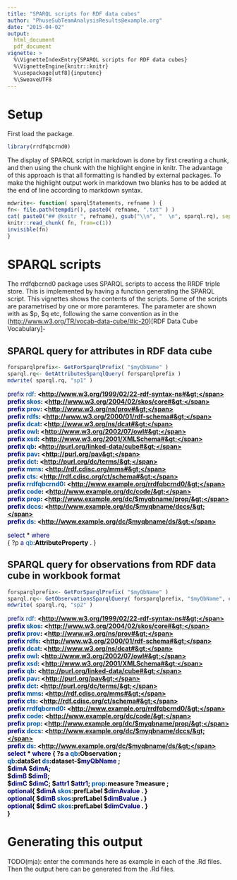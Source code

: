 ```yaml
---
title: "SPARQL scripts for RDF data cubes"
author: "PhuseSubTeamAnalysisResults@example.org"
date: "2015-04-02"
output: 
  html_document
  pdf_document
vignette: >
  %\VignetteIndexEntry{SPARQL scripts for RDF data cubes}
  %\VignetteEngine{knitr::knitr}
  %\usepackage[utf8]{inputenc}
  %\SweaveUTF8
---
```


# Setup

First load the package.

```r
library(rrdfqbcrnd0)
```

The display of SPARQL script in markdown is done by first creating a chunk, and then using the chunk with the highlight engine in knitr. The advantage of this approach is that all formatting is handled by external packages. To make the highlight output work in markdown two blanks has to be added at the end of line according to markdown syntax.

```r
mdwrite<- function( sparqlStatements, refname ) {
fn<- file.path(tempdir(), paste0( refname, ".txt" ) )
cat( paste0("## @knitr ", refname), gsub("\\n", "  \n", sparql.rq), sep="  \n", file=fn)
knitr::read_chunk( fn, from=c(1))
invisible(fn)
}
```



# SPARQL scripts

The rrdfqbcrnd0 package uses SPARQL scripts to access the RRDF triple store.  This
is implemented by having a function generating the SPARQL script.
This vignettes shows the contents of the scripts. Some of the scripts
are parametrised by one or more paramteres. The parameter are shown
with as $p, $q etc, following the same convention as in the (http://www.w3.org/TR/vocab-data-cube/#ic-20)[RDF Data Cube Vocabulary]-

## SPARQL query for attributes in RDF data cube


```r
forsparqlprefix<- GetForSparqlPrefix( "$myQbName" )
sparql.rq<- GetAttributesSparqlQuery( forsparqlprefix )
mdwrite( sparql.rq, "sp1" )
```

<span style="color:#010181">prefix</span> <span style="color:#0057ae">rdf</span><span style="color:#000000">:</span> <span style="color:#000000; font-weight:bold">&lt;http://www.w3.org/1999/02/22-rdf-syntax-ns#&gt;</span>  
<span style="color:#010181">prefix</span> <span style="color:#0057ae">skos</span><span style="color:#000000">:</span> <span style="color:#000000; font-weight:bold">&lt;http://www.w3.org/2004/02/skos/core#&gt;</span>  
<span style="color:#010181">prefix</span> <span style="color:#0057ae">prov</span><span style="color:#000000">:</span> <span style="color:#000000; font-weight:bold">&lt;http://www.w3.org/ns/prov#&gt;</span>  
<span style="color:#010181">prefix</span> <span style="color:#0057ae">rdfs</span><span style="color:#000000">:</span> <span style="color:#000000; font-weight:bold">&lt;http://www.w3.org/2000/01/rdf-schema#&gt;</span>  
<span style="color:#010181">prefix</span> <span style="color:#0057ae">dcat</span><span style="color:#000000">:</span> <span style="color:#000000; font-weight:bold">&lt;http://www.w3.org/ns/dcat#&gt;</span>  
<span style="color:#010181">prefix</span> <span style="color:#0057ae">owl</span><span style="color:#000000">:</span> <span style="color:#000000; font-weight:bold">&lt;http://www.w3.org/2002/07/owl#&gt;</span>  
<span style="color:#010181">prefix</span> <span style="color:#0057ae">xsd</span><span style="color:#000000">:</span> <span style="color:#000000; font-weight:bold">&lt;http://www.w3.org/2001/XMLSchema#&gt;</span>  
<span style="color:#010181">prefix</span> <span style="color:#0057ae">qb</span><span style="color:#000000">:</span> <span style="color:#000000; font-weight:bold">&lt;http://purl.org/linked-data/cube#&gt;</span>  
<span style="color:#010181">prefix</span> <span style="color:#0057ae">pav</span><span style="color:#000000">:</span> <span style="color:#000000; font-weight:bold">&lt;http://purl.org/pav&gt;</span>  
<span style="color:#010181">prefix</span> <span style="color:#0057ae">dct</span><span style="color:#000000">:</span> <span style="color:#000000; font-weight:bold">&lt;http://purl.org/dc/terms/&gt;</span>  
<span style="color:#010181">prefix</span> <span style="color:#0057ae">mms</span><span style="color:#000000">:</span> <span style="color:#000000; font-weight:bold">&lt;http://rdf.cdisc.org/mms#&gt;</span>  
<span style="color:#010181">prefix</span> <span style="color:#0057ae">cts</span><span style="color:#000000">:</span> <span style="color:#000000; font-weight:bold">&lt;http://rdf.cdisc.org/ct/schema#&gt;</span>  
<span style="color:#010181">prefix</span> <span style="color:#0057ae">rrdfqbcrnd0</span><span style="color:#000000">:</span> <span style="color:#000000; font-weight:bold">&lt;http://www.example.org/rrdfqbcrnd0/&gt;</span>  
<span style="color:#010181">prefix</span> <span style="color:#0057ae">code</span><span style="color:#000000">:</span> <span style="color:#000000; font-weight:bold">&lt;http://www.example.org/dc/code/&gt;</span>  
<span style="color:#010181">prefix</span> <span style="color:#0057ae">prop</span><span style="color:#000000">:</span> <span style="color:#000000; font-weight:bold">&lt;http://www.example.org/dc/$myqbname/prop/&gt;</span>  
<span style="color:#010181">prefix</span> <span style="color:#0057ae">dccs</span><span style="color:#000000">:</span> <span style="color:#000000; font-weight:bold">&lt;http://www.example.org/dc/$myqbname/dccs/&gt;</span>  
<span style="color:#010181">prefix</span> <span style="color:#0057ae">ds</span><span style="color:#000000">:</span> <span style="color:#000000; font-weight:bold">&lt;http://www.example.org/dc/$myqbname/ds/&gt;</span>  
   
<span style="color:#010181">select</span> <span style="color:#000000">*</span> <span style="color:#010181">where</span>  
<span style="color:#000000">{</span> ?p <span style="color:#010181">a</span> <span style="color:#0057ae">qb</span><span style="color:#000000">:</span><span style="color:#000000; font-weight:bold">AttributeProperty</span> <span style="color:#000000">.  }</span>  

## SPARQL query for observations from RDF data cube in workbook format


```r
forsparqlprefix<- GetForSparqlPrefix( "$myQbName" )
sparql.rq<- GetObservationsSparqlQuery( forsparqlprefix, "$myQbName", c("$dimA", "$dimB", "$dimC"), c("$attr1"))
mdwrite( sparql.rq, "sp2" )
```

<span style="color:#010181">prefix</span> <span style="color:#0057ae">rdf</span><span style="color:#000000">:</span> <span style="color:#000000; font-weight:bold">&lt;http://www.w3.org/1999/02/22-rdf-syntax-ns#&gt;</span>  
<span style="color:#010181">prefix</span> <span style="color:#0057ae">skos</span><span style="color:#000000">:</span> <span style="color:#000000; font-weight:bold">&lt;http://www.w3.org/2004/02/skos/core#&gt;</span>  
<span style="color:#010181">prefix</span> <span style="color:#0057ae">prov</span><span style="color:#000000">:</span> <span style="color:#000000; font-weight:bold">&lt;http://www.w3.org/ns/prov#&gt;</span>  
<span style="color:#010181">prefix</span> <span style="color:#0057ae">rdfs</span><span style="color:#000000">:</span> <span style="color:#000000; font-weight:bold">&lt;http://www.w3.org/2000/01/rdf-schema#&gt;</span>  
<span style="color:#010181">prefix</span> <span style="color:#0057ae">dcat</span><span style="color:#000000">:</span> <span style="color:#000000; font-weight:bold">&lt;http://www.w3.org/ns/dcat#&gt;</span>  
<span style="color:#010181">prefix</span> <span style="color:#0057ae">owl</span><span style="color:#000000">:</span> <span style="color:#000000; font-weight:bold">&lt;http://www.w3.org/2002/07/owl#&gt;</span>  
<span style="color:#010181">prefix</span> <span style="color:#0057ae">xsd</span><span style="color:#000000">:</span> <span style="color:#000000; font-weight:bold">&lt;http://www.w3.org/2001/XMLSchema#&gt;</span>  
<span style="color:#010181">prefix</span> <span style="color:#0057ae">qb</span><span style="color:#000000">:</span> <span style="color:#000000; font-weight:bold">&lt;http://purl.org/linked-data/cube#&gt;</span>  
<span style="color:#010181">prefix</span> <span style="color:#0057ae">pav</span><span style="color:#000000">:</span> <span style="color:#000000; font-weight:bold">&lt;http://purl.org/pav&gt;</span>  
<span style="color:#010181">prefix</span> <span style="color:#0057ae">dct</span><span style="color:#000000">:</span> <span style="color:#000000; font-weight:bold">&lt;http://purl.org/dc/terms/&gt;</span>  
<span style="color:#010181">prefix</span> <span style="color:#0057ae">mms</span><span style="color:#000000">:</span> <span style="color:#000000; font-weight:bold">&lt;http://rdf.cdisc.org/mms#&gt;</span>  
<span style="color:#010181">prefix</span> <span style="color:#0057ae">cts</span><span style="color:#000000">:</span> <span style="color:#000000; font-weight:bold">&lt;http://rdf.cdisc.org/ct/schema#&gt;</span>  
<span style="color:#010181">prefix</span> <span style="color:#0057ae">rrdfqbcrnd0</span><span style="color:#000000">:</span> <span style="color:#000000; font-weight:bold">&lt;http://www.example.org/rrdfqbcrnd0/&gt;</span>  
<span style="color:#010181">prefix</span> <span style="color:#0057ae">code</span><span style="color:#000000">:</span> <span style="color:#000000; font-weight:bold">&lt;http://www.example.org/dc/code/&gt;</span>  
<span style="color:#010181">prefix</span> <span style="color:#0057ae">prop</span><span style="color:#000000">:</span> <span style="color:#000000; font-weight:bold">&lt;http://www.example.org/dc/$myqbname/prop/&gt;</span>  
<span style="color:#010181">prefix</span> <span style="color:#0057ae">dccs</span><span style="color:#000000">:</span> <span style="color:#000000; font-weight:bold">&lt;http://www.example.org/dc/$myqbname/dccs/&gt;</span>  
<span style="color:#010181">prefix</span> <span style="color:#0057ae">ds</span><span style="color:#000000">:</span> <span style="color:#000000; font-weight:bold">&lt;http://www.example.org/dc/$myqbname/ds/&gt;</span>  
 <span style="color:#010181">select</span> <span style="color:#000000">*</span> <span style="color:#010181">where</span> <span style="color:#000000">{</span> ?s <span style="color:#010181">a</span> <span style="color:#0057ae">qb</span><span style="color:#000000">:</span><span style="color:#000000; font-weight:bold">Observation</span>  <span style="color:#000000">;</span>   
        <span style="color:#0057ae">qb</span><span style="color:#000000">:</span><span style="color:#000000; font-weight:bold">dataSet</span> <span style="color:#0057ae">ds</span><span style="color:#000000">:</span><span style="color:#000000; font-weight:bold">dataset</span><span style="color:#000000">-</span>$<span style="color:#010181">myQbName</span>  <span style="color:#000000">;</span>   
 $<span style="color:#010181">dimA</span> $<span style="color:#010181">dimA</span><span style="color:#000000">;</span>  
$<span style="color:#010181">dimB</span> $<span style="color:#010181">dimB</span><span style="color:#000000">;</span>  
$<span style="color:#010181">dimC</span> $<span style="color:#010181">dimC</span><span style="color:#000000">;</span> $<span style="color:#010181">attr1</span> $<span style="color:#010181">attr1</span><span style="color:#000000">;</span> <span style="color:#0057ae">prop</span><span style="color:#000000">:</span><span style="color:#000000; font-weight:bold">measure</span>      ?measure <span style="color:#000000">;</span>        
 <span style="color:#010181">optional</span><span style="color:#000000">{</span> $<span style="color:#010181">dimA</span> <span style="color:#0057ae">skos</span><span style="color:#000000">:</span><span style="color:#000000; font-weight:bold">prefLabel</span> $<span style="color:#010181">dimAvalue</span> <span style="color:#000000">. }</span>  
<span style="color:#010181">optional</span><span style="color:#000000">{</span> $<span style="color:#010181">dimB</span> <span style="color:#0057ae">skos</span><span style="color:#000000">:</span><span style="color:#000000; font-weight:bold">prefLabel</span> $<span style="color:#010181">dimBvalue</span> <span style="color:#000000">. }</span>  
<span style="color:#010181">optional</span><span style="color:#000000">{</span> $<span style="color:#010181">dimC</span> <span style="color:#0057ae">skos</span><span style="color:#000000">:</span><span style="color:#000000; font-weight:bold">prefLabel</span> $<span style="color:#010181">dimCvalue</span> <span style="color:#000000">. }</span>   
 <span style="color:#000000">}</span>    

# Generating this output
TODO(mja): enter the commands here as example in each of the .Rd files.
Then the output here can be generated from the .Rd files.


